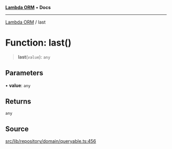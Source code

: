 [**Lambda ORM**](../README.md) • **Docs**

***

[Lambda ORM](../README.md) / last

# Function: last()

> **last**(`value`): `any`

## Parameters

• **value**: `any`

## Returns

`any`

## Source

[src/lib/repository/domain/queryable.ts:456](https://github.com/lambda-orm/lambdaorm-base/blob/369fa6c47dfcaa18334efd22efe5cc76c83a011a/src/lib/repository/domain/queryable.ts#L456)
